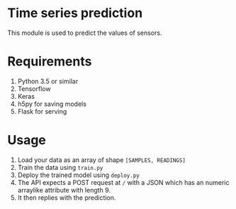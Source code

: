 # Time series prediction

This module is used to predict the values of sensors.

# Requirements

1. Python 3.5 or similar
2. Tensorflow
3. Keras
4. h5py for saving models
5. Flask for serving

# Usage

1. Load your data as an array of shape `[SAMPLES, READINGS]`
2. Train the data using `train.py`
3. Deploy the trained model using `deploy.py`
4. The API expects a POST request at `/` with a JSON which has an numeric arraylike attribute with length 9. 
5. It then replies with the prediction.
